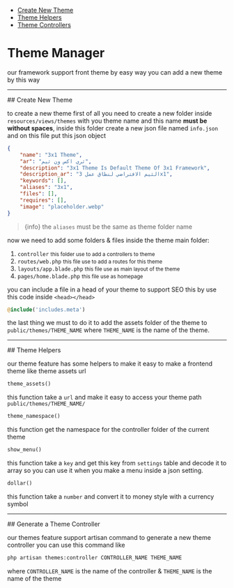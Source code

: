 - [Create New Theme](#create)
- [Theme Helpers](#helpers)
- [Theme Controllers](#controllers)


# Theme Manager
our framework support front theme by easy way you can add a new theme by this way

<hr>

<a name="create">
## Create New Theme
</a>

to create a new theme first of all you need to create a new folder inside `resources/views/themes` with you theme name and this name <b>must be without spaces</b>, inside this folder create a new json file named `info.json` and on this file put this json object
```json
{
    "name": "3x1 Theme",
    "ar": "ثري اكس ون ثيم",
    "description": "3x1 Theme Is Default Theme Of 3x1 Framework",
    "description_ar": "الثيم الافتراضي لنطاق عمل 3x1",
    "keywords": [],
    "aliases": "3x1",
    "files": [],
    "requires": [],
    "image": "placeholder.webp"
}
```
> {info} the `aliases` must be the same as theme folder name

now we need to add some folders & files inside the theme main folder:

1. `controller` <small>this folder use to add a controllers to theme</small>
2. `routes/web.php` <small>this file use to add a routes for this theme</small>
3. `layouts/app.blade.php` <small>this file use as main layout of the theme</small>
4. `pages/home.blade.php` <small>this file use as homepage</small>

you can include a file in a head of your theme to support SEO this by use this code inside `<head></head>`

```php
@include('includes.meta')
```

the last thing we must to do it to add the assets folder of the theme to `public/themes/THEME_NAME` where `THEME_NAME` is the name of the theme.

<hr>


<a name="helpers">
## Theme Helpers
</a>

our theme feature has some helpers to make it easy to make a frontend theme like theme assets url

```php
theme_assets()
```
this function take a `url` and make it easy to access your theme path `public/themes/THEME_NAME/`

```php
theme_namespace()
```
this function get the namespace for the controller folder of the current theme


```php
show_menu()
```
this function take a `key` and get this key from `settings` table and decode it to array so you can use it when you make a menu inside a json setting.

```php
dollar()
```
this function take a `number` and convert it to money style with a currency symbol
<hr>


<a name="controllers">
## Generate a Theme Controller
</a>

our themes feature support artisan command to generate a new theme controller you can use this command like 

```bash
php artisan themes:controller CONTROLLER_NAME THEME_NAME 
```

where `CONTROLLER_NAME` is the name of the controller & `THEME_NAME` is the name of the theme


